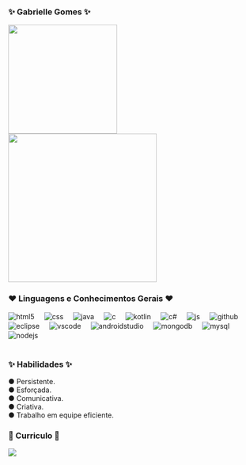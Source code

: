 ### ✨ Gabrielle Gomes ✨

<div>
  <img height="220em" src="https://github-readme-stats.vercel.app/api?username=gabriellegomess&theme=midnight-purple&show_icons=true">
  <img height="300em" src="https://github-readme-stats.vercel.app/api/top-langs/?username=gabriellegomess&layout=donut-vertical&theme=midnight-purple&hide_progress=true">
</div>

### ❤️ Linguagens e Conhecimentos Gerais ❤️

<div style="display: inline_block">
  <img align="center" alt="html5" src="https://img.shields.io/badge/HTML5-E34F26?style=for-the-badge&logo=html5&logoColor=white" /> &nbsp  &nbsp
  <img align="center" alt="css" src="https://img.shields.io/badge/CSS3-1572B6?style=for-the-badge&logo=css3&logoColor=white" /> &nbsp  &nbsp
  <img align="center" alt="java" src="https://img.shields.io/badge/Java-ED8B00?style=for-the-badge&logo=openjdk&logoColor=white" /> &nbsp  &nbsp
  <img align="center" alt="c" src="https://img.shields.io/badge/C-00599C?style=for-the-badge&logo=c&logoColor=white" /> &nbsp  &nbsp
  <img align="center" alt="kotlin" src="https://img.shields.io/badge/Kotlin-0095D5?&style=for-the-badge&logo=kotlin&logoColor=white" /> &nbsp  &nbsp
  <img align="center" alt="c#" src="https://img.shields.io/badge/C%23-239120?style=for-the-badge&logo=c-sharp&logoColor=white" /> &nbsp  &nbsp
  <img align="center" alt="js" src="https://img.shields.io/badge/JavaScript-F7DF1E?style=for-the-badge&logo=javascript&logoColor=black" /> &nbsp  &nbsp
  <img align="center" alt="github" src="https://img.shields.io/badge/GitHub-100000?style=for-the-badge&logo=github&logoColor=white" /> &nbsp  &nbsp
  <img align="center" alt="eclipse" src="https://img.shields.io/badge/Eclipse-2C2255?style=for-the-badge&logo=eclipse&logoColor=white" /> &nbsp  &nbsp
  <img align="center" alt="vscode" src="https://img.shields.io/badge/Visual_Studio_Code-0078D4?style=for-the-badge&logo=visual%20studio%20code&logoColor=white" /> &nbsp  &nbsp
  <img align="center" alt="androidstudio" src="https://img.shields.io/badge/Android_Studio-3DDC84?style=for-the-badge&logo=android-studio&logoColor=white" /> &nbsp  &nbsp
  <img align="center" alt="mongodb" src="https://img.shields.io/badge/MongoDB-4EA94B?style=for-the-badge&logo=mongodb&logoColor=white" /> &nbsp &nbsp
  <img align="center" alt="mysql" src="https://img.shields.io/badge/MySQL-00000F?style=for-the-badge&logo=mysql&logoColor=white" /> &nbsp  &nbsp
  <img align="center" alt="nodejs" src="https://img.shields.io/badge/Node.js-43853D?style=for-the-badge&logo=node.js&logoColor=white" /> &nbsp &nbsp
</div><br/>

### ✨ Habilidades ✨
  ● Persistente. <br>
  ● Esforçada. <br>
  ● Comunicativa. <br>
  ● Criativa. <br>
  ● Trabalho em equipe eficiente. <br>


### 📲 Curriculo 📲

<span>
    <!--Linkedin -->
    <a href="https://www.linkedin.com/in/gabrielle-gomes-a10a2127b/" target="_blank"><img src="https://img.shields.io/badge/LinkedIn-0077B5?style=for-the-badge&logo=linkedin&logoColor=white" target="_blank"></a>
</span>
